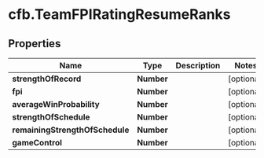 # cfb.TeamFPIRatingResumeRanks

## Properties
Name | Type | Description | Notes
------------ | ------------- | ------------- | -------------
**strengthOfRecord** | **Number** |  | [optional] 
**fpi** | **Number** |  | [optional] 
**averageWinProbability** | **Number** |  | [optional] 
**strengthOfSchedule** | **Number** |  | [optional] 
**remainingStrengthOfSchedule** | **Number** |  | [optional] 
**gameControl** | **Number** |  | [optional] 


